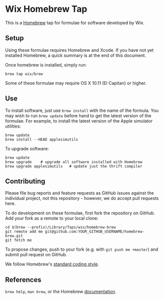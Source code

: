 Wix Homebrew Tap
=====================

This is a [Homebrew][brew] tap for formulae for software developed by Wix.


Setup
-----

Using these formulae requires Homebrew and Xcode. If you
have not yet installed Homebrew, a quick summary is at the end of this
document.

Once homebrew is installed, simply run:

    brew tap wix/brew

Some of these formulae may require OS X 10.11 (El Capitan) or higher.


Use
---

To install software, just use `brew install` with the name of the formula. You
may wish to run `brew update` before hand to get the latest version of the
formulae. For example, to install the latest version of the Apple simulator utilities:

    brew update
    brew install --HEAD applesimutils

To upgrade software:

    brew update
    brew upgrade    # upgrade all software installed with Homebrew
    brew upgrade applesimutils   # update just the thrift compiler


Contributing
------------

Please file bug reports and feature requests as GitHub issues against the individual project, not this repository - however, we do accept pull requests here.

To do development on these formulae, first fork the repository on GitHub. Add
your fork as a remote to your local clone:

    cd $(brew --prefix)/Library/Taps/wix/homebrew-brew
    git remote add me git@github.com:YOUR_GITHUB_USERNAME/homebrew-brew.git
    git fetch me

To propose changes, push to your fork (e.g. with `git push me +master`) and
submit pull request on GitHub.

We follow Homebrew's [standard coding style][style].


References
----------
`brew help`, `man brew`, or the Homebrew [documentation][].

[brew]: http://brew.sh/
[style]: https://github.com/Homebrew/homebrew/blob/master/share/doc/homebrew/Formula-Cookbook.md
[documentation]: https://github.com/Homebrew/homebrew/tree/master/share/doc/homebrew#readme
